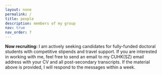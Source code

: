 ```yaml
---
layout: none
permalink: /
title: people
description: members of my group
nav: true
nav_order: 7
---
```


<strong>Now recruiting:</strong> I am actively seeking candidates for fully-funded doctoral students with competitive stipends and travel support. If you are interested in working with me, feel free to send an email to my CUHK(SZ) email address with your CV and all post-secondary transcripts. If the material above is provided, I will respond to the messages within a week.



